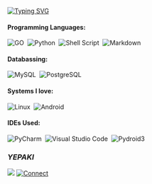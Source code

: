 
<a href="https://git.io/typing-svg"><img src="https://readme-typing-svg.demolab.com?font=Fira+Code&pause=600&random=true&width=435&lines=-+Welcome+to+my+Profile.;%E2%80%A2+For+Special+Programming+;Send+message+Telegram+;UserName+%3A+%40unredo;Message+me" alt="Typing SVG" /></a>


#### Programming Languages:

![GO](https://img.shields.io/badge/GOLANG-00FFFF?style=for-the-badge&logo=go&logoColor=black)&nbsp;
![Python](https://img.shields.io/badge/Python-3776AB?style=for-the-badge&logo=python&logoColor=white)&nbsp;
![Shell Script](https://img.shields.io/badge/Shell_Script-121011?style=for-the-badge&logo=gnu-bash&logoColor=white)&nbsp;
![Markdown](https://img.shields.io/badge/markdown-%23000000.svg?style=for-the-badge&logo=markdown&logoColor=white)

#### Databassing:

![MySQL](https://img.shields.io/badge/MySQL-00000F?style=for-the-badge&logo=mysql&logoColor=white)&nbsp;
![PostgreSQL](https://img.shields.io/badge/PostgreSQL-316192?style=for-the-badge&logo=postgresql&logoColor=white)&nbsp;

#### Systems I love:

![Linux](https://img.shields.io/badge/Linux-FCC624?style=for-the-badge&logo=linux&logoColor=black)&nbsp;
![Android](https://img.shields.io/badge/android-FF000?style=for-the-badge&logo=android&logoColor=white)&nbsp;
#### IDEs Used:
![PyCharm](https://img.shields.io/badge/pycharm-143?style=for-the-badge&logo=pycharm&logoColor=black&color=black&labelColor=green)&nbsp;
![Visual Studio Code](https://img.shields.io/badge/Visual%20Studio%20Code-0078d7.svg?style=for-the-badge&logo=visual-studio-code&logoColor=white)&nbsp;
![Pydroid3](https://img.shields.io/badge/Pydroid-316192?style=for-the-badge&logo=terminal&logoColor=white)&nbsp;
### _YEPAKI_ ###
[<img src="https://github-profile-trophy.vercel.app/?username=kkkik&row=2&column=3" />](https://github.com/ryo-ma/github-profile-trophy)
[![Connect](https://img.shields.io/badge/SP%3A-TELEGRAM-blue)](https://telegram.dog/unredo)
